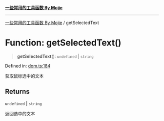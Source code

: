 [**一些常用的工具函数 By Mojie**](../README.md)

***

[一些常用的工具函数 By Mojie](../globals.md) / getSelectedText

# Function: getSelectedText()

> **getSelectedText**(): `undefined` \| `string`

Defined in: [dom.ts:184](https://github.com/mojiefong/utils/blob/835f9f080ca618c45c936acaa9a99d1df0257c97/src/dom.ts#L184)

获取鼠标选中的文本

## Returns

`undefined` \| `string`

返回选中的文本
